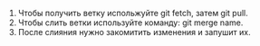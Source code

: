 1. Чтобы получить ветку испольжуйте git fetch, затем git pull.
2. Чтобы слить ветки используйте команду: git merge name.
3. После слияния нужно закомитить изменения и запушит их.


